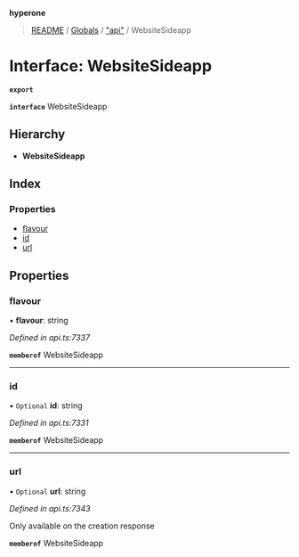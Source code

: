 **hyperone**

> [README](../README.md) / [Globals](../globals.md) / ["api"](../modules/_api_.md) / WebsiteSideapp

# Interface: WebsiteSideapp

**`export`** 

**`interface`** WebsiteSideapp

## Hierarchy

* **WebsiteSideapp**

## Index

### Properties

* [flavour](_api_.websitesideapp.md#flavour)
* [id](_api_.websitesideapp.md#id)
* [url](_api_.websitesideapp.md#url)

## Properties

### flavour

•  **flavour**: string

*Defined in api.ts:7337*

**`memberof`** WebsiteSideapp

___

### id

• `Optional` **id**: string

*Defined in api.ts:7331*

**`memberof`** WebsiteSideapp

___

### url

• `Optional` **url**: string

*Defined in api.ts:7343*

Only available on the creation response

**`memberof`** WebsiteSideapp

